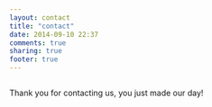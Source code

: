 ```yaml
---
layout: contact
title: "contact"
date: 2014-09-10 22:37
comments: true
sharing: true
footer: true
---
```

<div class="row">
  <div class="small-12 medium-offset-2 medium-7 columns">
      <div>
        <p>Thank you for contacting us, you just made our day!</p>
      </div>
  </div>
</div>